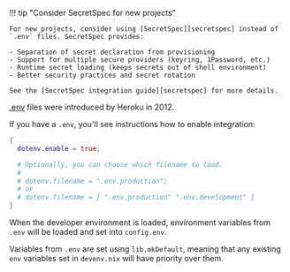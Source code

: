 !!! tip "Consider SecretSpec for new projects"

    For new projects, consider using [SecretSpec][secretspec] instead of `.env` files. SecretSpec provides:

    - Separation of secret declaration from provisioning
    - Support for multiple secure providers (keyring, 1Password, etc.)
    - Runtime secret loading (keeps secrets out of shell environment)
    - Better security practices and secret rotation

    See the [SecretSpec integration guide][secretspec] for more details.

[.env](https://github.com/motdotla/dotenv) files were introduced by Heroku in 2012.

If you have a `.env`, you'll see instructions how to enable integration:

```nix title="devenv.nix"
{
  dotenv.enable = true;

  # Optionally, you can choose which filename to load.
  # 
  # dotenv.filename = ".env.production";
  # or
  # dotenv.filename = [ ".env.production" ".env.development" ]
}
```

When the developer environment is loaded, environment variables from `.env` will be loaded
and set into `config.env`.

Variables from `.env` are set using `lib.mkDefault`, meaning that any existing `env` variables set in `devenv.nix` will have priority over them.

[secretspec]: secretspec.md

